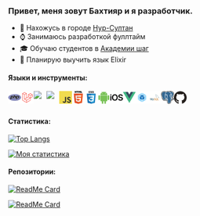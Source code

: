 ### Привет, меня зовут Бахтияр и я разработчик.

- 📍 Нахожусь в городе [Нур-Султан](https://www.google.com/maps/place/%D0%9D%D1%83%D1%80-%D0%A1%D1%83%D0%BB%D1%82%D0%B0%D0%BD)
- ⌚ Занимаюсь разработкой фуллтайм
- 🎓 Обучаю студентов в [Академии шаг](https://astana.itstep.org/)
- 🔮 Планирую выучить язык Elixir

#### Языки и инструменты:
<img align="left" width="26px" src="https://raw.githubusercontent.com/github/explore/ccc16358ac4530c6a69b1b80c7223cd2744dea83/topics/php/php.png" />
<img align="left" width="26px" src="https://raw.githubusercontent.com/github/explore/56a826d05cf762b2b50ecbe7d492a839b04f3fbf/topics/laravel/laravel.png" />
<img align="left" width="26px" src="https://github.com/dart-lang/site-shared/raw/master/src/_assets/image/flutter/icon/64.png" />
<img align="left" width="26px" src="https://raw.githubusercontent.com/dart-lang/site-shared/master/src/_assets/image/dart/logo/64.png" />
<img align="left" width="26px" src="https://raw.githubusercontent.com/github/explore/80688e429a7d4ef2fca1e82350fe8e3517d3494d/topics/javascript/javascript.png" />
<img align="left" width="26px" src="https://raw.githubusercontent.com/github/explore/80688e429a7d4ef2fca1e82350fe8e3517d3494d/topics/html/html.png" />
<img align="left" width="26px" src="https://raw.githubusercontent.com/github/explore/80688e429a7d4ef2fca1e82350fe8e3517d3494d/topics/css/css.png" />
<img align="left" width="26px" src="https://raw.githubusercontent.com/github/explore/80688e429a7d4ef2fca1e82350fe8e3517d3494d/topics/android/android.png" /> 
<img align="left" width="26px" src="https://raw.githubusercontent.com/github/explore/80688e429a7d4ef2fca1e82350fe8e3517d3494d/topics/ios/ios.png" /> 
<img align="left" width="26px" src="https://raw.githubusercontent.com/github/explore/80688e429a7d4ef2fca1e82350fe8e3517d3494d/topics/vue/vue.png" /> 
<img align="left" width="26px" src="https://raw.githubusercontent.com/github/explore/80688e429a7d4ef2fca1e82350fe8e3517d3494d/topics/webpack/webpack.png" /> 
<img align="left" width="26px" src="https://raw.githubusercontent.com/github/explore/80688e429a7d4ef2fca1e82350fe8e3517d3494d/topics/mysql/mysql.png" /> 
<img align="left" width="26px" src="https://raw.githubusercontent.com/github/explore/80688e429a7d4ef2fca1e82350fe8e3517d3494d/topics/postgresql/postgresql.png" /> 
<img align="left" width="26px" src="https://raw.githubusercontent.com/github/explore/89bdd9644f44d1b12180fd512b95574fe4c54617/topics/github-api/github-api.png" /> 

<br />
<br />

#### Статистика:
[![Top Langs](https://github-readme-stats.vercel.app/api/top-langs/?username=inFureal)](https://github.com/anuraghazra/github-readme-stats)

[![Моя статистика](https://github-readme-stats.vercel.app/api?username=inFureal&hide=contribs,prs&show_icons=true)](https://github.com/anuraghazra/github-readme-stats)

#### Репозитории:
[![ReadMe Card](https://github-readme-stats.vercel.app/api/pin/?username=infureal&repo=php-stringable)](https://github.com/infureal/php-stringable)


[![ReadMe Card](https://github-readme-stats.vercel.app/api/pin/?username=infureal&repo=artisan-gui)](https://github.com/infureal/artisan-gui)
